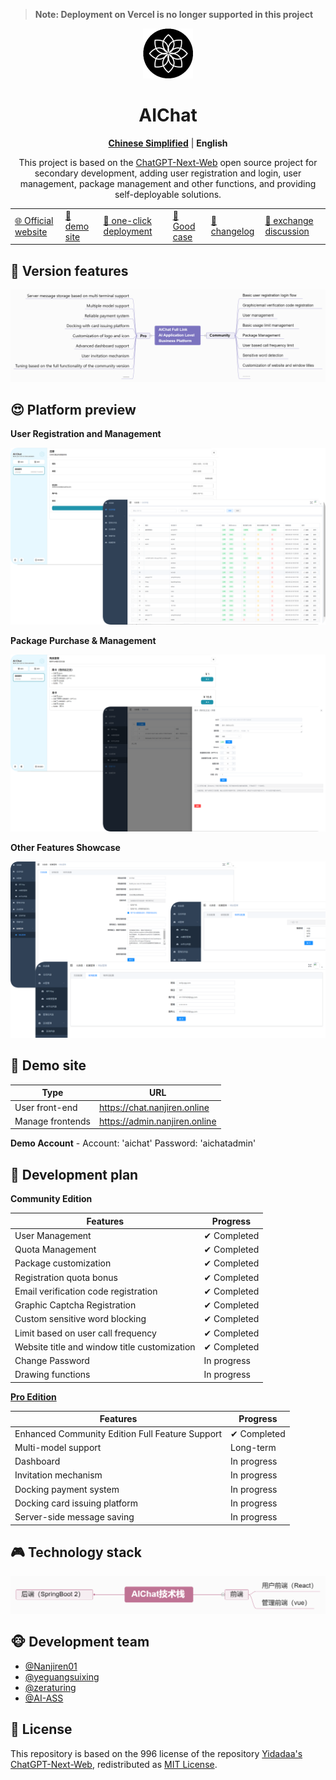 > **Note: Deployment on Vercel is no longer supported in this project**

<div align="center" style="margin-bottom: 10px; ">
<img src="./docs/images/logo.svg" alt="preview"/>


<h1 align="center">AIChat</h1>

[**Chinese Simplified**](./README.md) | **English**

This project is based on the [ChatGPT-Next-Web](https://github.com/Yidadaa/ChatGPT-Next-Web.git) open source project for secondary development, adding user registration and login, user management, package management and other functions, and providing self-deployable solutions. 

<table>
    <tbody>
      <tr>
        <td>
 <a href="https://nanjiren.online/"> 🌐 Official website </a>
        </td>
        <td>
 <a href="#-demo site"> 🎦 demo site </a>
        </td>
        <td>
 <a href="https://www.nanjiren.online/start/deploy/"> 🚀 one-click deployment </a>
        </td>
        <td>
 <a href="https://www.nanjiren.online/excellentcase/"> 👑 Good case </a>
        </td>
        <td>
 <a href="https://www.nanjiren.online/updatelog/"> 📝 changelog</a>
        </td>        
        <td>
 <a href="https://www.nanjiren.online/cooperation-communication/"> 💬 exchange discussion</a>
        </td>
      </tr>
    </tbody>
  </table>

</div>

## 🤩 Version features

![function](./docs/images/function_en.png)

## 😍 Platform preview

**User Registration and Management**

![reg](./docs/images/reg.png)

**Package Purchase & Management**

![bag](./docs/images/bag.png)

**Other Features Showcase**

![others](./docs/images/others.png)

## 🎦 Demo site
| Type | URL |
| ---- | ---- |
| User front-end | https://chat.nanjiren.online |
| Manage frontends | https://admin.nanjiren.online |

**Demo Account** - Account: 'aichat' Password: 'aichatadmin'

## 🎯 Development plan
**Community Edition**

| Features | Progress |
| --------------------------------------------------------- | -------- |
| User Management |    ✔ Completed |
| Quota Management |    ✔ Completed |
| Package customization |   ✔ Completed |
| Registration quota bonus |    ✔ Completed |
| Email verification code registration |    ✔ Completed |
| Graphic Captcha Registration |    ✔ Completed |
| Custom sensitive word blocking |   ✔ Completed |
| Limit based on user call frequency |   ✔ Completed |
| Website title and window title customization |   ✔ Completed |
| Change Password |   In progress |
| Drawing functions |   In progress |

[**Pro Edition**](https://www.nanjiren.online/price/)

| Features | Progress |
| ------------------------------------------------------------ | -------- |
Enhanced Community Edition Full Feature Support |  ✔ Completed |
| Multi-model support | Long-term |
| Dashboard | In progress |
| Invitation mechanism | In progress |
| Docking payment system | In progress |
| Docking card issuing platform | In progress |
| Server-side message saving | In progress |

## 🎮 Technology stack

![web](./docs/images/tech.png)

## 🐵 Development team
- [@Nanjiren01](https://github.com/Nanjiren01)
- [@yeguangsuixing](https://github.com/yeguangsuixing)
- [@zeraturing](https://github.com/zeraturing)
- [@AI-ASS](https://github.com/AI-ASS)

## 📖 License 
This repository is based on the 996 license of the repository [Yidadaa's ChatGPT-Next-Web](https://github.com/Yidadaa/ChatGPT-Next-Web), redistributed as [MIT License](./LICENSE). 

